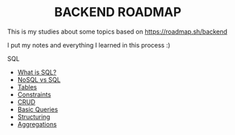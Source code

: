 
<h1 align="center"> BACKEND ROADMAP </h1>

This is my studies about some topics based on https://roadmap.sh/backend

I put my notes and everything I learned in this process :)

SQL
* [What is SQL?](SQL/what_is_sql.md)
* [NoSQL vs SQL](SQL/nosql_vs_sql.md)
* [Tables](SQL/tables.md)
* [Constraints](SQL/constraints.md)
* [CRUD](SQL/crud.md)
* [Basic Queries](SQL/basic_queries.md)
* [Structuring](SQL/structuring.md)
* [Aggregations](SQL/aggregations)
